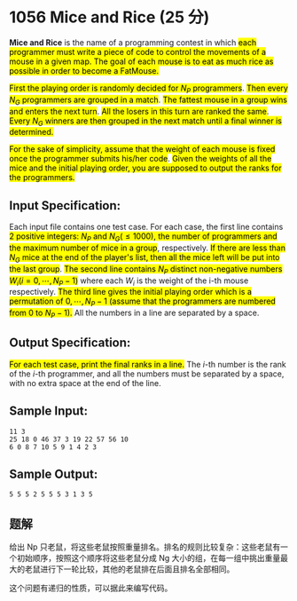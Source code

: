 # 1056 Mice and Rice (25 分)

**Mice and Rice** is the name of a programming contest in which <mark>each programmer must write a piece of code to control the movements of a mouse in a given map. The goal of each mouse is to eat as much rice as possible in order to become a FatMouse.</mark>

<mark>First the playing order is randomly decided for $N_P$ programmers</mark>. <mark>Then every $N_G$ programmers are grouped in a match</mark>. <mark>The fattest mouse in a group wins and enters the next turn</mark>. <mark>All the losers in this turn are ranked the same</mark>. <mark>Every $N_G$ winners are then grouped in the next match until a final winner is determined.</mark>

<mark>For the sake of simplicity, assume that the weight of each mouse is fixed once the programmer submits his/her code</mark>. <mark>Given the weights of all the mice and the initial playing order, you are supposed to output the ranks for the programmers.</mark>

## Input Specification:

Each input file contains one test case. For each case, the first line contains <mark>2 positive integers: $N_P$ and $N_G (≤1000)$, the number of programmers and the maximum number of mice in a group</mark>, respectively. <mark>If there are less than $N_G$ mice at the end of the player's list, then all the mice left will be put into the last group</mark>. <mark>The second line contains $N_P$ distinct non-negative numbers $W_i (i=0,⋯,N_P−1)$</mark> where each $W_i$ is the weight of the i-th mouse respectively. <mark>The third line gives the initial playing order which is a permutation of $0,⋯,N_P−1$ (assume that the programmers are numbered from $0$ to $N_P−1$).</mark> All the numbers in a line are separated by a space.

## Output Specification:

<mark>For each test case, print the final ranks in a line.</mark> The $i$-th number is the rank of the $i$-th programmer, and all the numbers must be separated by a space, with no extra space at the end of the line.

## Sample Input:

```
11 3
25 18 0 46 37 3 19 22 57 56 10
6 0 8 7 10 5 9 1 4 2 3
```

## Sample Output:

```
5 5 5 2 5 5 5 3 1 3 5
```

## 题解

给出 Np 只老鼠，将这些老鼠按照重量排名。排名的规则比较复杂：这些老鼠有一个初始顺序，按照这个顺序将这些老鼠分成 Ng 大小的组，在每一组中挑出重量最大的老鼠进行下一轮比较，其他的老鼠排在后面且排名全部相同。

这个问题有递归的性质，可以据此来编写代码。
